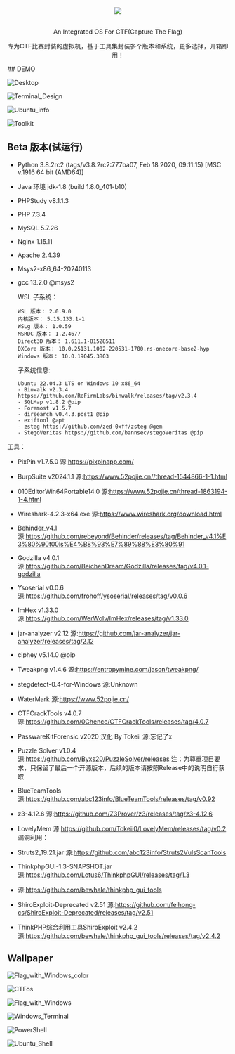 <div align="center">  
    <img src="./img/logo.png">
    <br> </br>
    <p> An Integrated OS For CTF(Capture The Flag)</p>
    <p>专为CTF比赛封装的虚拟机，基于工具集封装多个版本和系统，更多选择，开箱即用！</p>
</div> 
## DEMO

![Desktop](./Demo/Desktop.png)

![Terminal_Design](./Demo/Terminal_Design.png)

![Ubuntu_info](./Demo/Ubuntu_info.png)

![Toolkit](./Demo/Toolkit.png)

## Beta 版本(试运行)

- Python 3.8.2rc2 (tags/v3.8.2rc2:777ba07, Feb 18 2020, 09:11:15) [MSC v.1916 64 bit (AMD64)]

- Java 环境 jdk-1.8 (build 1.8.0_401-b10)

- PHPStudy v8.1.1.3

 - PHP 7.3.4

 - MySQL 5.7.26

 - Nginx 1.15.11

 - Apache 2.4.39

 - Msys2-x86_64-20240113 

 - gcc 13.2.0 @msys2

    WSL 子系统：

    ```
    WSL 版本： 2.0.9.0
    内核版本： 5.15.133.1-1
    WSLg 版本： 1.0.59
    MSRDC 版本： 1.2.4677
    Direct3D 版本： 1.611.1-81528511
    DXCore 版本： 10.0.25131.1002-220531-1700.rs-onecore-base2-hyp
    Windows 版本： 10.0.19045.3803
    ```


    子系统信息:

    ```
    Ubuntu 22.04.3 LTS on Windows 10 x86_64
    - Binwalk v2.3.4 https://github.com/ReFirmLabs/binwalk/releases/tag/v2.3.4
    - SQLMap v1.8.2 @pip
    - Foremost v1.5.7
    - dirsearch v0.4.3.post1 @pip
    - exiftool @apt
    - zsteg https://github.com/zed-0xff/zsteg @gem
    - StegoVeritas https://github.com/bannsec/stegoVeritas @pip
    ```

工具：
 - PixPin v1.7.5.0 源:https://pixpinapp.com/
 - BurpSuite v2024.1.1 源:https://www.52pojie.cn//thread-1544866-1-1.html
 - 010EditorWin64Portable14.0 源:https://www.52pojie.cn/thread-1863194-1-4.html
 - Wireshark-4.2.3-x64.exe 源:https://www.wireshark.org/download.html
 - Behinder_v4.1 源:https://github.com/rebeyond/Behinder/releases/tag/Behinder_v4.1%E3%80%90t00ls%E4%B8%93%E7%89%88%E3%80%91
 - Godzilla v4.0.1 源:https://github.com/BeichenDream/Godzilla/releases/tag/v4.0.1-godzilla
 - Ysoserial v0.0.6 源:https://github.com/frohoff/ysoserial/releases/tag/v0.0.6
 - ImHex v1.33.0 源:https://github.com/WerWolv/ImHex/releases/tag/v1.33.0
 - jar-analyzer v2.12 源:https://github.com/jar-analyzer/jar-analyzer/releases/tag/2.12
 - ciphey v5.14.0 @pip
 - Tweakpng v1.4.6 源:https://entropymine.com/jason/tweakpng/
 - stegdetect-0.4-for-Windows 源:Unknown
 - WaterMark 源:https://www.52pojie.cn/
 - CTFCrackTools v4.0.7 源:https://github.com/0Chencc/CTFCrackTools/releases/tag/4.0.7
 - PasswareKitForensic v2020 汉化 By Tokeii 源:忘记了x
 - Puzzle Solver v1.0.4 源:https://github.com/Byxs20/PuzzleSolver/releases 注：为尊重项目要求，只保留了最后一个开源版本，后续的版本请按照Release中的说明自行获取
 - BlueTeamTools 源:https://github.com/abc123info/BlueTeamTools/releases/tag/v0.92
 - z3-4.12.6 源:https://github.com/Z3Prover/z3/releases/tag/z3-4.12.6
 - LovelyMem 源:https://github.com/Tokeii0/LovelyMem/releases/tag/v0.2
 漏洞利用：
  - Struts2_19.21.jar 源:https://github.com/abc123info/Struts2VulsScanTools

  - ThinkphpGUI-1.3-SNAPSHOT.jar 源:https://github.com/Lotus6/ThinkphpGUI/releases/tag/1.3
  - 源:https://github.com/bewhale/thinkphp_gui_tools
  - ShiroExploit-Deprecated v2.51 源:https://github.com/feihong-cs/ShiroExploit-Deprecated/releases/tag/v2.51
  - ThinkPHP综合利用工具ShiroExploit v2.4.2 源:https://github.com/bewhale/thinkphp_gui_tools/releases/tag/v2.4.2

## Wallpaper

![Flag_with_Windows_color](./wallpaper/Flag_with_Windows_color.png)

![CTFos](./wallpaper/CTFos.png)

![Flag_with_Windows](./wallpaper/Flag_with_Windows.png)

![Windows_Terminal](./wallpaper/Windows_Terminal.png)

![PowerShell](./wallpaper/PowerShell.png)

![Ubuntu_Shell](./wallpaper/Ubuntu_Shell.png)